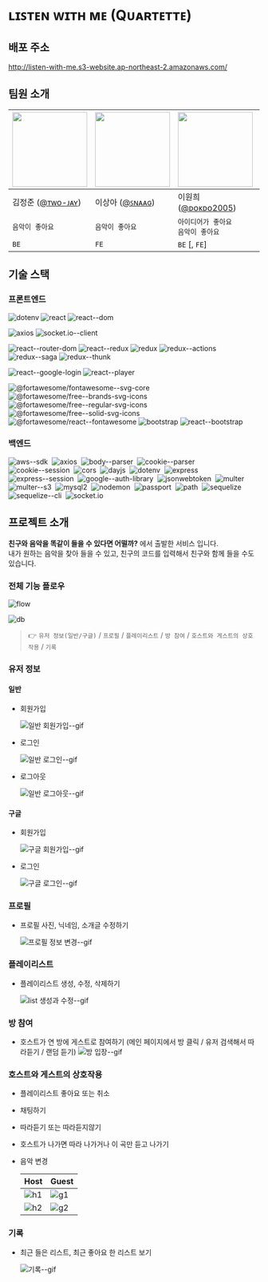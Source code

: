 # ʟɪꜱᴛᴇɴ ᴡɪᴛʜ ᴍᴇ (Qᴜᴀʀᴛᴇᴛᴛᴇ)

## 배포 주소

http://listen-with-me.s3-website.ap-northeast-2.amazonaws.com/

## 팀원 소개

| <img src="https://avatars1.githubusercontent.com/u/64449323?s=460&v=4" width="150" height="150"> | <img src="https://avatars1.githubusercontent.com/u/42943992?s=460&u=5f5585b58f81a96a7bfef29b1a28be02708cdb8f&v=4" width="150" height="150"> | <img src="https://avatars2.githubusercontent.com/u/6958819?s=460&u=3f6f5d3c835fc9ed03d169180138537621deddf2&v=4" width="150" height="150"> | <img src="https://avatars0.githubusercontent.com/u/63284310?s=460&v=4" width="150" height="150"> |
| ------------------------------------------------------------------------------------------------ | ------------------------------------------------------------------------------------------------------------------------------------------- | ------------------------------------------------------------------------------------------------------------------------------------------ | ------------------------------------------------------------------------------------------------ |
| 김정준 ([@ᴛᴡᴏ-ᴊᴀʏ](http://github.com/Two-Jay))                                                   | 이상아 ([@ꜱɴᴀᴀɢ](http://github.com/snaag))                                                                                                  | 이원희 ([@ᴅᴏᴋᴅᴏ2005](http://github.com/dokdo2005))                                                                                         | 정인호 ([@ᴇɴᴏ76](http://github.com/eNo76))                                                       |
| `음악이 좋아요`                                                                                  | `음악이 좋아요`                                                                                                                             | `아이디어가 좋아요`<br/> `음악이 좋아요`                                                                                                   | `내가 쓸거에요`<br/>`아이디어가 좋아요`                                                          |
| `BE`                                                                                             | `FE`                                                                                                                                        | `BE` [, `FE`]                                                                                                                              | `FE`                                                                                             |

## 기술 스택

### 프론트엔드

![dotenv](https://img.shields.io/badge/dotenv-^8.2.0-red?style=flat-square)
![react](https://img.shields.io/badge/react-^16.13.1-red?style=flat-square)
![react--dom](https://img.shields.io/badge/react--dom-^16.13.1-red?style=flat-square)

![axios](https://img.shields.io/badge/axios-^0.20.0-orange?style=flat-square) ![socket.io--client](https://img.shields.io/badge/socket.io--client-^2.3.0-orange?style=flat-square)

![react--router-dom](https://img.shields.io/badge/react--router--dom-^5.2.0-yellow?style=flat-square)
![react--redux](https://img.shields.io/badge/react--redux-^7.2.1-yellow?style=flat-square)
![redux](https://img.shields.io/badge/redux-^4.0.5-yellow?style=flat-square)
![redux--actions](https://img.shields.io/badge/redux--actions-^2.6.5-yellow?style=flat-square)
![redux--saga](https://img.shields.io/badge/redux--saga-^1.1.3-yellow?style=flat-square)
![redux--thunk](https://img.shields.io/badge/redux--thunk-^2.3.0-yellow?style=flat-square)

![react--google-login](https://img.shields.io/badge/react--google--login-^5.1.21-green?style=flat-square)
![react--player](https://img.shields.io/badge/react--player-^2.6.1-green?style=flat-square)

![@fortawesome/fontawesome--svg-core](https://img.shields.io/badge/@fortawesome/fontawesome--svg--core-^1.2.30-blue?style=flat-square)  ![@fortawesome/free--brands-svg-icons](https://img.shields.io/badge/@fortawesome/free--brands--svg--icons-^5.14.0-blue?style=flat-square) ![@fortawesome/free--regular-svg-icons](https://img.shields.io/badge/@fortawesome/free--regular--svg--icons-^5.14.0-blue?style=flat-square) ![@fortawesome/free--solid-svg-icons](https://img.shields.io/badge/@fortawesome/free--solid--svg--icons-^5.14.0-blue?style=flat-square) ![@fortawesome/react--fontawesome](https://img.shields.io/badge/@fortawesome/react--fontawesome-^0.1.11-blue?style=flat-square) ![bootstrap](https://img.shields.io/badge/bootstrap-^4.5.2-blue?style=flat-square) ![react--bootstrap](https://img.shields.io/badge/react--bootstrap-^1.3.0-blue?style=flat-square)

### 백엔드

![aws--sdk](https://img.shields.io/badge/aws--sdk-^2.743.0-red?style=flat-square) 
![axios](https://img.shields.io/badge/axios-^0.20.0-red?style=flat-square) 
![body--parser](https://img.shields.io/badge/body--parser-^1.19.0-red?style=flat-square) 
![cookie--parser](https://img.shields.io/badge/cookie--parser-^1.4.5-red?style=flat-square) 
![cookie--session](https://img.shields.io/badge/cookie--session-^1.4.0-red?style=flat-square) 
![cors](https://img.shields.io/badge/cors-^2.8.5-red?style=flat-square) 
![dayjs](https://img.shields.io/badge/dayjs-^1.8.36-red?style=flat-square) 
![dotenv](https://img.shields.io/badge/dotenv-^8.2.0-red?style=flat-square) 
![express](https://img.shields.io/badge/express-^4.17.1-red?style=flat-square) 
![express--session](https://img.shields.io/badge/express--session-^1.17.1-red?style=flat-square) 
![google--auth-library](https://img.shields.io/badge/google--auth--library-^6.0.6-red?style=flat-square) 
![jsonwebtoken](https://img.shields.io/badge/jsonwebtoken-^8.5.1-red?style=flat-square) 
![multer](https://img.shields.io/badge/multer-^1.4.2-red?style=flat-square) 
![multer--s3](https://img.shields.io/badge/multer--s3-^2.9.0-red?style=flat-square) 
![mysql2](https://img.shields.io/badge/mysql2-^2.1.0-red?style=flat-square) 
![nodemon](https://img.shields.io/badge/nodemon-^2.0.4-red?style=flat-square) 
![passport](https://img.shields.io/badge/passport-^0.4.1-red?style=flat-square) 
![path](https://img.shields.io/badge/path-^0.12.7-red?style=flat-square) 
![sequelize](https://img.shields.io/badge/sequelize-^6.3.4-red?style=flat-square) 
![sequelize--cli](https://img.shields.io/badge/sequelize--cli-^6.2.0-red?style=flat-square) 
![socket.io](https://img.shields.io/badge/socket.io-^2.3.0-red?style=flat-square)

## 프로젝트 소개

**친구와 음악을 똑같이 들을 수 있다면 어떨까?** 에서 출발한 서비스 입니다. <br/>
내가 원하는 음악을 찾아 들을 수 있고, 친구의 코드를 입력해서 친구와 함께 들을 수도 있습니다.

### 전체 기능 플로우

![flow](https://user-images.githubusercontent.com/42943992/91415156-961e8400-e888-11ea-9eb5-972ba314da85.png)

![db](https://user-images.githubusercontent.com/42943992/93746311-da0a6c00-fc2f-11ea-84b1-3d371672ac99.png)

> 👉 `유저 정보(일반/구글)` / `프로필` / `플레이리스트` / `방 참여` / `호스트와 게스트의 상호 작용` / `기록`

### 유저 정보

#### 일반

- 회원가입

  ![일반 회원가입--gif](https://user-images.githubusercontent.com/42943992/93744705-3d46cf00-fc2d-11ea-96ab-25000ac153bb.gif)

- 로그인

  ![일반 로그인--gif](https://user-images.githubusercontent.com/42943992/93744700-3b7d0b80-fc2d-11ea-9000-84845464d25e.gif)

- 로그아웃

  ![일반 로그아웃--gif](https://user-images.githubusercontent.com/42943992/93744695-391ab180-fc2d-11ea-82aa-603bf8855f82.gif)

#### 구글

- 회원가입

  ![구글 회원가입--gif](https://user-images.githubusercontent.com/42943992/93744808-6a937d00-fc2d-11ea-9f4e-958bab73c1e6.gif)

- 로그인

  ![구글 로그인--gif](https://user-images.githubusercontent.com/42943992/93744799-68312300-fc2d-11ea-8338-b09d958de84f.gif)

### 프로필

- 프로필 사진, 닉네임, 소개글 수정하기

  ![프로필 정보 변경--gif](https://user-images.githubusercontent.com/42943992/93744976-acbcbe80-fc2d-11ea-9439-6f3fd4b9b2b5.gif)

### 플레이리스트

- 플레이리스트 생성, 수정, 삭제하기

  ![list 생성과 수정--gif](https://user-images.githubusercontent.com/42943992/93744982-b0504580-fc2d-11ea-824e-4ab9cedf1f9e.gif)

### 방 참여

- 호스트가 연 방에 게스트로 참여하기 (메인 페이지에서 방 클릭 / 유저 검색해서 따라듣기 / 랜덤 듣기)
  ![방 입장--gif](https://user-images.githubusercontent.com/42943992/93744989-b34b3600-fc2d-11ea-95c0-1f55a2bc7729.gif)

### 호스트와 게스트의 상호작용

- 플레이리스트 좋아요 또는 취소

- 채팅하기

- 따라듣기 또는 따라듣지않기

- 호스트가 나가면 따라 나가거나 이 곡만 듣고 나가기

- 음악 변경

  | Host                                                                                                        | Guest                                                                                                       |
  | ----------------------------------------------------------------------------------------------------------- | ----------------------------------------------------------------------------------------------------------- |
  | ![h1](https://user-images.githubusercontent.com/42943992/93745222-25237f80-fc2e-11ea-94cb-54fac743b540.gif) | ![g1](https://user-images.githubusercontent.com/42943992/93745219-2359bc00-fc2e-11ea-8e1d-6dd7ae765103.gif) |
  | ![h2](https://user-images.githubusercontent.com/42943992/93745264-353b5f00-fc2e-11ea-93ce-25572b64480a.gif) | ![g2](https://user-images.githubusercontent.com/42943992/93745248-2eace780-fc2e-11ea-9186-d71f5b6a22e2.gif) |

### 기록

- 최근 들은 리스트, 최근 좋아요 한 리스트 보기

  ![기록--gif](https://user-images.githubusercontent.com/42943992/93745049-d1b13180-fc2d-11ea-9601-a336c237061a.gif)
